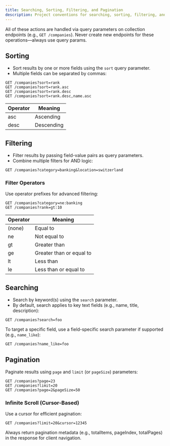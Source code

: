 ```yaml
---
title: Searching, Sorting, Filtering, and Pagination
description: Project conventions for searching, sorting, filtering, and paginating API results.
---
```



All of these actions are handled via query parameters on collection endpoints (e.g., `GET /companies`).
Never create new endpoints for these operations—always use query params.




## Sorting
- Sort results by one or more fields using the `sort` query parameter. 
- Multiple fields can be separated by commas:

```http
GET /companies?sort=rank
GET /companies?sort=rank.asc
GET /companies?sort=rank.desc
GET /companies?sort=rank.desc,name.asc
```

| Operator | Meaning    |
| -------- | ---------- |
| asc      | Ascending  |
| desc     | Descending |



## Filtering
- Filter results by passing field-value pairs as query parameters. 
- Combine multiple filters for AND logic:

```http
GET /companies?category=banking&location=switzerland
```

### Filter Operators
Use operator prefixes for advanced filtering:

```http
GET /companies?category=ne:banking
GET /companies?rank=gt:10
```

| Operator | Meaning                  |
| -------- | ------------------------ |
| (none)   | Equal to                 |
| ne       | Not equal to             |
| gt       | Greater than             |
| ge       | Greater than or equal to |
| lt       | Less than                |
| le       | Less than or equal to    |



## Searching
- Search by keyword(s) using the `search` parameter. 
- By default, search applies to key text fields (e.g., name, title, description):

```http
GET /companies?search=foo
```

To target a specific field, use a field-specific search parameter if supported (e.g., `name_like`):

```http
GET /companies?name_like=foo
```



## Pagination

Paginate results using `page` and `limit` (or `pageSize`) parameters:

```http
GET /companies?page=23
GET /companies?limit=20
GET /companies?page=2&pageSize=50
```

### Infinite Scroll (Cursor-Based)

Use a cursor for efficient pagination:

```http
GET /companies?limit=20&cursor=12345
```

Always return pagination metadata (e.g., totalItems, pageIndex, totalPages) in the response for client navigation.
